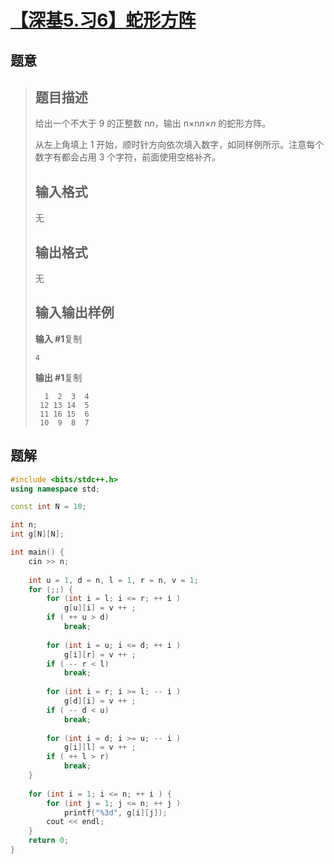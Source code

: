 #  [【深基5.习6】蛇形方阵](https://www.luogu.com.cn/problem/P5731)

## 题意

>   ## 题目描述
>
>   给出一个不大于 9 的正整数 n*n*，输出 n×n*n*×*n* 的蛇形方阵。
>
>   从左上角填上 1 开始，顺时针方向依次填入数字，如同样例所示。注意每个数字有都会占用 3 个字符，前面使用空格补齐。
>
>   ## 输入格式
>
>   无
>
>   ## 输出格式
>
>   无
>
>   ## 输入输出样例
>
>   **输入 #1**复制
>
>   ```
>   4
>   ```
>
>   **输出 #1**复制
>
>   ```
>     1  2  3  4
>    12 13 14  5
>    11 16 15  6
>    10  9  8  7
>   ```

## 题解



```c++
#include <bits/stdc++.h>
using namespace std;

const int N = 10;

int n;
int g[N][N];

int main() {
    cin >> n;
    
    int u = 1, d = n, l = 1, r = n, v = 1;
    for (;;) {
        for (int i = l; i <= r; ++ i )
            g[u][i] = v ++ ;
        if ( ++ u > d)
            break;
            
        for (int i = u; i <= d; ++ i )
            g[i][r] = v ++ ;
        if ( -- r < l)
            break;
        
        for (int i = r; i >= l; -- i )
            g[d][i] = v ++ ;
        if ( -- d < u)
            break;
        
        for (int i = d; i >= u; -- i )
            g[i][l] = v ++ ;
        if ( ++ l > r)
            break;
    }
    
    for (int i = 1; i <= n; ++ i ) {
        for (int j = 1; j <= n; ++ j )
            printf("%3d", g[i][j]);
        cout << endl;
    }
    return 0;
}
```



```python3

```

